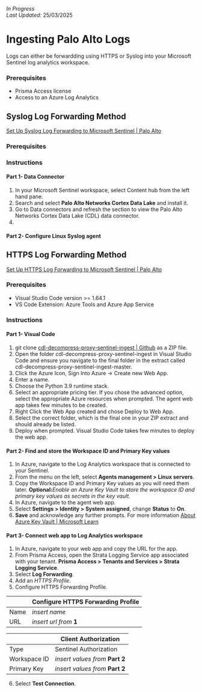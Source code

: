 _In Progress_  
_Last Updated:_ 25/03/2025
# Ingesting Palo Alto Logs
Logs can either be forwardding using HTTPS or Syslog into your Microsoft Sentinel log analytics workspace.

### Prerequisites
- Prisma Access license  
- Access to an Azure Log Analytics

## Syslog Log Forwarding Method
[Set Up Syslog Log Forwarding to Microsoft Sentinel | Palo Alto](https://docs.paloaltonetworks.com/prisma-access/integration/microsoft-integrations-with-prisma-access/set-up-syslog-forwarding-to-microsoft-sentinel)
  
### Prerequisites

### Instructions
#### Part 1- Data Connector
1. In your Microsoft Sentinel workspace, select Content hub from the left hand pane.
2. Search and select **Palo Alto Networks Cortex Data Lake** and install it.
3. Go to Data connectors and refresh the section to view the Palo Alto Networks Cortex Data Lake (CDL) data connector.
4. 
  
#### Part 2- Configure Linux Syslog agent

## HTTPS Log Forwarding Method
[Set Up HTTPS Log Forwarding to Microsoft Sentinel | Palo Alto](https://docs.paloaltonetworks.com/prisma-access/integration/microsoft-integrations-with-prisma-access/set-up-https-log-forwarding-to-microsoft-sentinel)
  
### Prerequisites
- Visual Studio Code version >= 1.64.1  
- VS Code Extension: Azure Tools and Azure App Service

### Instructions
#### Part 1- Visual Code
1. git clone [cdl-decompress-proxy-sentinel-ingest | Github](https://github.com/PaloAltoNetworks/cdl-decompress-proxy-sentinel-ingest.git) as a ZIP file.
2. Open the folder cdl-decompress-proxy-sentinel-ingest in Visual Studio Code and ensure you navigate to the final folder in the extract called cdl-decompress-proxy-sentinel-ingest-master.  
3. Click the Azure Icon, Sign Into Azure -> Create new Web App.
4. Enter a name.
5. Choose the Python 3.9 runtime stack.
6. Select an appropriate pricing tier. If you chose the advanced option, select the appropriate Azure resources when prompted. The agent web app takes few minutes to be created.  
7. Right Click the Web App created and chose Deploy to Web App.
8. Select the correct folder, which is the final one in your ZIP extract and should already be listed.
9. Deploy when prompted. Visual Studio Code takes few minutes to deploy the web app.  

#### Part 2- Find and store the Workspace ID and Primary Key values
1. In Azure, navigate to the Log Analytics workspace that is connected to your Sentinel.
2. From the menu on the left, select **Agents management > Linux servers**.
3. Copy the Workspace ID and Primary Key values as you will need them later.
**Optional:**_Enable an Azure Key Vault to store the workspace ID and primary key values as secrets in the key vault._
4. In Azure, navigate to the agent web app.
5. Select **Settings > Identity > System assigned**, change **Status** to **On**.
6. **Save** and acknowledge any further prompts.
For more information [About Azure Key Vault | Microsoft Learn](https://learn.microsoft.com/en-gb/azure/key-vault/general/overview)

#### Part 3- Connect web app to Log Analytics workspace
1. In Azure, navigate to your web app and copy the URL for the app.
2. From Prisma Access, open the Strata Logging Service app associated with your tenant. **Prisma Access > Tenants and Services > Strata Logging Service**.
3. Select **Log Forwarding**.
4. Add an _HTTPS Profile_.
5. Configure HTTPS Forwarding Profile.

|  | Configure HTTPS Forwarding Profile | 
| --- | --- | 
| Name | *insert name* |
| URL | *insert url from* **1** |

|  | Client Authorization | 
| --- | --- | 
| Type | Sentinel Authorization |
| Workspace ID | *insert values from* **Part 2** |
| Primary Key | *insert values from* **Part 2** |

6. Select **Test Connection**.
